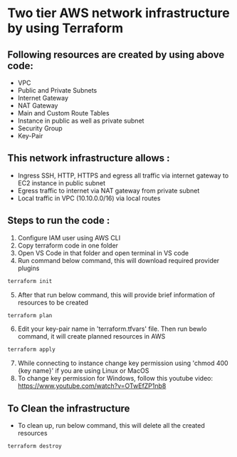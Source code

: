 
# Two tier AWS network infrastructure by using Terraform



## Following resources are created by using above code:

- VPC
- Public and Private Subnets
- Internet Gateway
- NAT Gateway
- Main and Custom Route Tables
- Instance in public as well as private subnet
- Security Group
- Key-Pair



## This network infrastructure allows :

- Ingress SSH, HTTP, HTTPS and egress all traffic via internet gateway to EC2 instance in public subnet
- Egress traffic to internet via NAT gateway from private subnet
- Local traffic in VPC (10.10.0.0/16) via local routes

## Steps to run the code :

1. Configure IAM user using AWS CLI
2. Copy terraform code in one folder
3. Open VS Code in that folder and open terminal in VS code
4. Run command below command, this will download required provider plugins
```bash
terraform init
```
5. After that run below command, this will provide brief information of resources to be created
```bash
terraform plan
```
6. Edit your key-pair name in 'terraform.tfvars' file. Then run bewlo command, it will create planned resources in AWS
```bash
terraform apply
```
7. While connecting to instance change key permission using 'chmod 400 {key name}' if you are using Linux or MacOS
8. To change key permission for Windows, follow this youtube video:
https://www.youtube.com/watch?v=OTwEfZP1nb8



    
## To Clean the  infrastructure

- To clean up, run below command, this will delete all the created resources
```bash
terraform destroy
```







